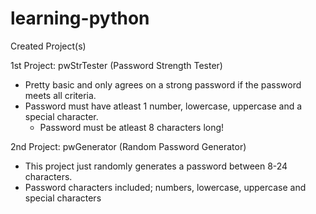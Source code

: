 # learning-python

Created Project(s)

1st Project: pwStrTester (Password Strength Tester)
 - Pretty basic and only agrees on a strong password if the password meets all criteria.
 - Password must have atleast 1 number, lowercase, uppercase and a special character.
    - Password must be atleast 8 characters long!

2nd Project: pwGenerator (Random Password Generator)
 - This project just randomly generates a password between 8-24 characters.
 - Password characters included; numbers, lowercase, uppercase and special characters
